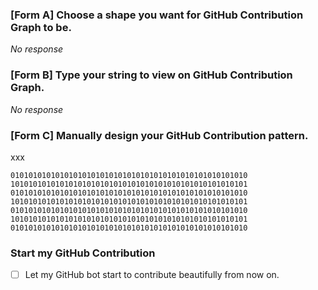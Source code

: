 ### [Form A] Choose a shape you want for GitHub Contribution Graph to be.

_No response_

### [Form B] Type your string to view on GitHub Contribution Graph.

_No response_

### [Form C] Manually design your GitHub Contribution pattern.
xxx
```
01010101010101010101010101010101010101010101010101010
10101010101010101010101010101010101010101010101010101
01010101010101010101010101010101010101010101010101010
10101010101010101010101010101010101010101010101010101
01010101010101010101010101010101010101010101010101010
10101010101010101010101010101010101010101010101010101
01010101010101010101010101010101010101010101010101010
```


### Start my GitHub Contribution

- [ ] Let my GitHub bot start to contribute beautifully from now on.